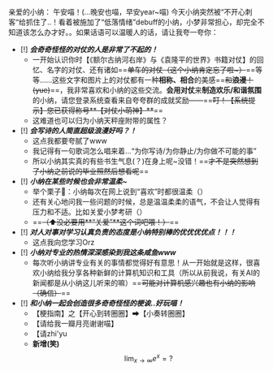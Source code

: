 亲爱的小纳：
	午安喵！(...晚安也喵，早安year~喵)
今天小纳突然被“不开心刺客“给抓住了..！看着被施加了“低落情绪”debuff的小纳，小梦非常担心，却完全不知道该怎么办才好。。如果话语可以温暖人的话，请让我夸一夸你：
- [!] ***会奇奇怪怪的对仗的人是非常了不起的！***
	- 一开始认识你时【《额尔古纳河右岸》与《袁隆平的世界》书籍对仗】的回忆、名字的对仗、还有诸如==~~单车的对仗（这个小纳肯定忘了啦~）~~==等等......这些文字和图片上的对仗都有一种**相称、相合**的美感==~~和**浪漫**！(yue)~~==，我非常喜欢和小纳的这些交流。**会用对仗**来**制造欢乐/和谐氛围**的小纳，请您登录系统查看来自夸夸群的成就奖励——==~~叮！【系统提示】您已获得称号**【对仗小萌神】**~~==
	- 这难道也可以归为小纳天秤座附带的属性？
- [!] ***会写诗的人简直超级浪漫好吗？！***
	- 这点我都要夸腻了www
	- 我记得有一句歌词怎么唱来着...“为你写诗/为你静止/为你做不可能的事”
	- 所以小纳其实真的有些书生气息(？)在身上呢~没错！==~~才不是突然想到了小纳之前说的毕业照然后想看呢~~==
- [!] ***小纳在某些时候也会非常温柔~***
	- 举个栗子🌰：小纳每次在网上说到“喜欢”时都很温柔（）
	- 还有关心地问我一些问题的时候，总是温温柔柔的语气，不会让人觉得有压力和不适。比如关爱小梦考研（）
	- ==~~（⬆没必要用**“关爱”**这个词吧喂！）~~==
- [!] ***对人对事对学习认真负责的态度是小纳特别棒的优优优优点！！！***
	- 这点我向您学习Orz
- [!] ***小纳对专业的热情深深感染到我这条咸鱼www***
	- 每次听小纳讲专业有关的事情都觉得好有意思！从一开始就是这样，很喜欢小纳给我分享各种新鲜的计算机知识和工具（所以从前我说，有关AI的新闻都是从小纳这儿听来的嘛）==~~可能对计算机感兴趣也有小纳的影响（确信）~~==
- [!] ***和小纳一起会创造很多奇奇怪怪的梗诶..好玩喵！***
	- 【梗指南】之【开心到转圈圈】➡【小奏转圈圈】
	- 【请给我一瓣月亮谢谢喵】
	- 【请zhi'yu
	- **新增(笑)**$$\lim_{x \to ∞} e^x = ?$$